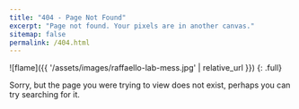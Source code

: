 ```yaml
---
title: "404 - Page Not Found"
excerpt: "Page not found. Your pixels are in another canvas."
sitemap: false
permalink: /404.html
---
```


![flame]({{ '/assets/images/raffaello-lab-mess.jpg' | relative_url }})
{: .full}

Sorry, but the page you were trying to view does not exist, perhaps you can try searching for it.
